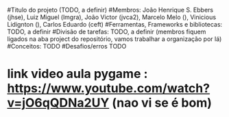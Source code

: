 #Titulo do projeto (TODO, a definir)
#Membros: João Henrique S. Ebbers (jhse), Luiz Miguel (lmgra), João Victor (jvca2), Marcelo Melo (), Vinicious Lidignton (), Carlos Eduardo (ceft)
#Ferramentas, Frameworks e bibliotecas: TODO, a definir
#Divisão de tarefas: TODO, a definir (membros fiquem ligados na aba project do repositório, vamos trabalhar a organização por lá)
#Conceitos: TODO
#Desafios/erros TODO
#
#
#
# link video aula pygame : https://www.youtube.com/watch?v=jO6qQDNa2UY (nao vi se é bom)
